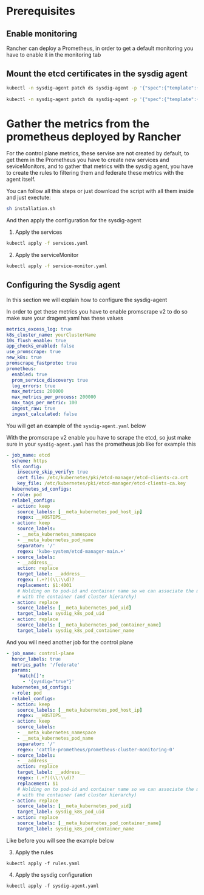 # Prerequisites 
## Enable monitoring
Rancher can deploy a Prometheus, in order to get a default monitoring you have to enable it in the monitoring tab
## Mount the etcd certificates in the sysdig agent
```sh
kubectl -n sysdig-agent patch ds sysdig-agent -p '{"spec":{"template":{"spec":{"volumes":[{"hostPath":{"path":"/etc/kubernetes/pki/etcd-manager-main","type":"DirectoryOrCreate"},"name":"etcd-certificates"}]}}}}'
  
kubectl -n sysdig-agent patch ds sysdig-agent -p '{"spec":{"template":{"spec":{"containers":[{"name":"sysdig-agent","volumeMounts": [{"mountPath": "/etc/kubernetes/pki/etcd-manager","name": "etcd-certificates"}]}]}}}}'
```
# Gather the metrics from the prometheus deployed by Rancher
For the control plane metrics, these servise are not created by default, to get them in the Prometheus you have to create new services and seviceMonitors, and to gather that metrics with the sysdig agent, you have to create the rules to filtering them and federate these metrics with the agent itself.

You can follow all this steps or just download the script with all them inside and just exectute:
```sh
sh installation.sh
```
And then apply the configuration for the sysdig-agent

1. Apply the services
```bash
kubectl apply -f services.yaml
```
2. Apply the serviceMonitor
```bash
kubectl apply -f service-monitor.yaml
```
## Configuring the Sysdig agent
In this section we will explain how to configure the sysdig-agent

In order to get these metrics you have to enable promscrape v2 to do so make sure your dragent.yaml has these values
```yaml
metrics_excess_log: true
k8s_cluster_name: yourClusterName
10s_flush_enable: true
app_checks_enabled: false
use_promscrape: true
new_k8s: true
promscrape_fastproto: true
prometheus:
  enabled: true
  prom_service_discovery: true
  log_errors: true
  max_metrics: 200000
  max_metrics_per_process: 200000
  max_tags_per_metric: 100
  ingest_raw: true
  ingest_calculated: false
```

You will get an example of the `sysdig-agent.yaml` below

With the promscrape v2 enable you have to scrape the etcd, so just make sure in your `sysdig-agent.yaml` has the prometheus job like for example this
```yaml
- job_name: etcd
  scheme: https
  tls_config:
    insecure_skip_verify: true
    cert_file: /etc/kubernetes/pki/etcd-manager/etcd-clients-ca.crt
    key_file: /etc/kubernetes/pki/etcd-manager/etcd-clients-ca.key
  kubernetes_sd_configs:
  - role: pod
  relabel_configs:
  - action: keep
    source_labels: [__meta_kubernetes_pod_host_ip]
    regex: __HOSTIPS__
  - action: keep
    source_labels:
    - __meta_kubernetes_namespace
    - __meta_kubernetes_pod_name
    separator: '/'
    regex: 'kube-system/etcd-manager-main.+'
  - source_labels:
    - __address__
    action: replace
    target_label: __address__
    regex: (.+?)(\\:\\d)?
    replacement: $1:4001
    # Holding on to pod-id and container name so we can associate the metrics
    # with the container (and cluster hierarchy)
  - action: replace
    source_labels: [__meta_kubernetes_pod_uid]
    target_label: sysdig_k8s_pod_uid
  - action: replace
    source_labels: [__meta_kubernetes_pod_container_name]
    target_label: sysdig_k8s_pod_container_name
```
And you will need another job for the control plane
```yaml
- job_name: control-plane
  honor_labels: true
  metrics_path: '/federate'
  params:
    'match[]':
      - '{sysdig="true"}'
  kubernetes_sd_configs:
  - role: pod
  relabel_configs:
  - action: keep
    source_labels: [__meta_kubernetes_pod_host_ip]
    regex: __HOSTIPS__
  - action: keep
    source_labels:
    - __meta_kubernetes_namespace
    - __meta_kubernetes_pod_name
    separator: '/'
    regex: 'cattle-prometheus/prometheus-cluster-monitoring-0'
  - source_labels:
    - __address__
    action: replace
    target_label: __address__
    regex: (.+?)(\\:\\d)?
    replacement: $1
    # Holding on to pod-id and container name so we can associate the metrics
    # with the container (and cluster hierarchy)
  - action: replace
    source_labels: [__meta_kubernetes_pod_uid]
    target_label: sysdig_k8s_pod_uid
  - action: replace
    source_labels: [__meta_kubernetes_pod_container_name]
    target_label: sysdig_k8s_pod_container_name
```

Like before you will see the example below

3. Apply the rules
```
kubectl apply -f rules.yaml
```
4. Apply the sysdig configuration
```
kubectl apply -f sysdig-agent.yaml
```